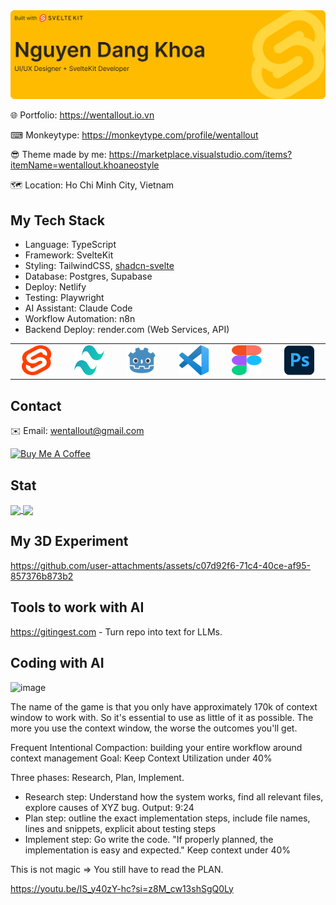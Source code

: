 
<img src="./images/github-banner.svg" />

🌐 Portfolio: https://wentallout.io.vn

⌨ Monkeytype: https://monkeytype.com/profile/wentallout

😎 Theme made by me: https://marketplace.visualstudio.com/items?itemName=wentallout.khoaneostyle

🗺 Location: Ho Chi Minh City, Vietnam

## My Tech Stack

- Language: TypeScript
- Framework: SvelteKit
- Styling: TailwindCSS, [shadcn-svelte](https://shadcn-svelte.com)
- Database: Postgres, Supabase
- Deploy: Netlify
- Testing: Playwright
- AI Assistant: Claude Code
- Workflow Automation: n8n
- Backend Deploy: render.com (Web Services, API)


<table>
  <tr>
    <td align="center" width="96">
        <img src="./images/svelte.svg" width="48" height="48" />  
    </td>
    <td align="center" width="96">
        <img src="./images/tailwind.svg" width="48" height="48" />
    </td>
    <td align="center" width="96">
        <img src="./images/godot.svg" width="48" height="48" />
    </td>
     <td align="center" width="96">
        <img src="./images/vscode.svg" width="48" height="48" />
    </td>
    <td align="center" width="96">
        <img src="./images/figma.svg" width="48" height="48" />
    </td>
    <td align="center" width="96">
        <img src="./images/photoshop.svg" width="48" height="48" />
    </td>
  </tr>
</table>

## Contact

✉️ Email: wentallout@gmail.com

<a href="https://www.buymeacoffee.com/wentallout" target="_blank"><img src="https://cdn.buymeacoffee.com/buttons/default-orange.png" alt="Buy Me A Coffee" height="41" width="174"></a>

## Stat

<a href="https://github.com/wentallout">
  <img height=200 align="center" src="https://github-readme-stats.vercel.app/api?username=wentallout&amp;theme=dracula&bg_color=00000000" />
</a>
<a href="https://github.com/wentallout">
  <img height=200 align="center" src="https://github-readme-stats.vercel.app/api/top-langs?username=wentallout&layout=compact&langs_count=8&card_width=320&theme=dracula&bg_color=00000000" />
</a>

## My 3D Experiment

https://github.com/user-attachments/assets/c07d92f6-71c4-40ce-af95-857376b873b2


## Tools to work with AI

https://gitingest.com - Turn repo into text for LLMs.


## Coding with AI

<img width="250" height="156" alt="image" src="https://github.com/user-attachments/assets/11dba020-6c2f-416e-b5d2-3b2bbbc2a7a0" />

The name of the game is that you only have approximately 170k of context window to work with. So it's essential to use as little of it as possible. The more you use the context window, the worse the outcomes you'll get.

Frequent Intentional Compaction: building your entire workflow around context management
Goal: Keep Context Utilization under 40%

Three phases: Research, Plan, Implement.

- Research step: Understand how the system works, find all relevant files, explore causes of XYZ bug. Output: 9:24
- Plan step: outline the exact implementation steps, include file names, lines and snippets, explicit about testing steps
- Implement step: Go write the code. "If properly planned, the implementation is easy and expected." Keep context under 40%

This is not magic => You still have to read the PLAN.

https://youtu.be/IS_y40zY-hc?si=z8M_cw13shSgQ0Ly


